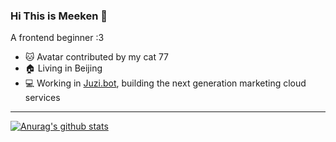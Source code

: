 ### Hi This is Meeken 🐾

A frontend beginner :3

- 🐱 Avatar contributed by my cat 77
- 🏠 Living in Beijing
- 💻 Working in [Juzi.bot](https://juzi.bot), building the next generation marketing cloud services

---

[![Anurag's github stats](https://github-readme-stats.vercel.app/api/top-langs?username=meeken1998&count_private=true&layout=compact)](https://github.com/anuraghazra/github-readme-stats)

